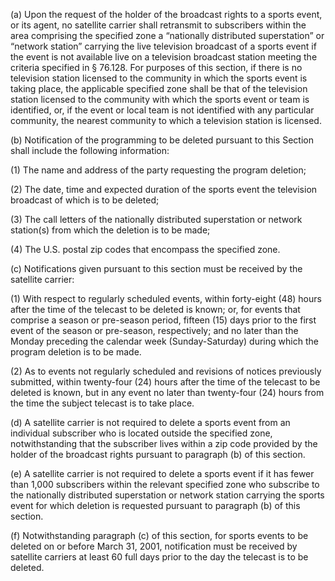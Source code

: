 (a) Upon the request of the holder of the broadcast rights to a sports event, or its agent, no satellite carrier shall retransmit to subscribers within the area comprising the specified zone a “nationally distributed superstation” or “network station” carrying the live television broadcast of a sports event if the event is not available live on a television broadcast station meeting the criteria specified in § 76.128. For purposes of this section, if there is no television station licensed to the community in which the sports event is taking place, the applicable specified zone shall be that of the television station licensed to the community with which the sports event or team is identified, or, if the event or local team is not identified with any particular community, the nearest community to which a television station is licensed.

(b) Notification of the programming to be deleted pursuant to this Section shall include the following information:

(1) The name and address of the party requesting the program deletion;

(2) The date, time and expected duration of the sports event the television broadcast of which is to be deleted;

(3) The call letters of the nationally distributed superstation or network station(s) from which the deletion is to be made;

(4) The U.S. postal zip codes that encompass the specified zone.

(c) Notifications given pursuant to this section must be received by the satellite carrier:

(1) With respect to regularly scheduled events, within forty-eight (48) hours after the time of the telecast to be deleted is known; or, for events that comprise a season or pre-season period, fifteen (15) days prior to the first event of the season or pre-season, respectively; and no later than the Monday preceding the calendar week (Sunday-Saturday) during which the program deletion is to be made.

(2) As to events not regularly scheduled and revisions of notices previously submitted, within twenty-four (24) hours after the time of the telecast to be deleted is known, but in any event no later than twenty-four (24) hours from the time the subject telecast is to take place.

(d) A satellite carrier is not required to delete a sports event from an individual subscriber who is located outside the specified zone, notwithstanding that the subscriber lives within a zip code provided by the holder of the broadcast rights pursuant to paragraph (b) of this section.

(e) A satellite carrier is not required to delete a sports event if it has fewer than 1,000 subscribers within the relevant specified zone who subscribe to the nationally distributed superstation or network station carrying the sports event for which deletion is requested pursuant to paragraph (b) of this section.
                                    

(f) Notwithstanding paragraph (c) of this section, for sports events to be deleted on or before March 31, 2001, notification must be received by satellite carriers at least 60 full days prior to the day the telecast is to be deleted.

